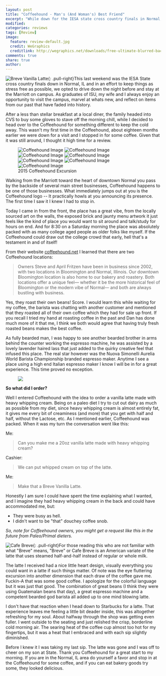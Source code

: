```yaml
---
layout: post
title: "Coffeehound - Man's (And Woman's) Best Friend"
excerpt: "While down for the IESA state cross country finals in Normal, IL I decided to stop in the Coffeehound for some much needed coffee."
modified: 
categories: reviews
tags: [Review]
image:
  feature: review-default.jpg
  credit: WeGraphics
  creditlink: http://wegraphics.net/downloads/free-ultimate-blurred-background-pack/
comments: true
share: true
author: 
---
```

![Breve Vanilla Latte](/images/coffeehound2-small.jpg){: .pull-right}This last weekend was the IESA State cross country finals down in Normal, IL and in an effort to keep things as stress free as possible, we opted to drive down the night before and stay at the Marriott on campus.  As graduates of ISU, my wife and I always enjoy an opportunity to visit the campus, marvel at whats new, and reflect on items from our past that have faded into history.

After a less than stellar breakfast at a local diner, the family headed into CVS to buy some gloves to stave off the morning chill, while I decided to head over to the Coffeehound for something different to keep the cold away.  This wasn't my first time in the Coffeehound, about eighteen months earlier we were down for a visit and I stopped in for some coffee.  Given that it was still around, I thought it high time for a review.

<figure class="half">
	<img src="/images/coffeehound1.jpg" alt="Coffeehound Image">
	<img src="/images/coffeehound3.jpg" alt="Coffeehound Image">	
	<img src="/images/coffeehound5.jpg" alt="Coffeehound Image">
	<img src="/images/coffeehound6.jpg" alt="Coffeehound Image">
	<img src="/images/coffeehound7.jpg" alt="Coffeehound Image">
	<img src="/images/coffeehound2.jpg" alt="Coffeehound Image">
	<img src="/images/coffeehound4.jpg" alt="Coffeehound Image">
	<figcaption>2015 Coffeehound Excursion</figcaption>
</figure>

Walking from the Marriott toward the heart of downtown Normal you pass by the backside of several main street businesses, Coffeehound happens to be one of those businesses.  What immediately jumps out at you is the Coffeehound logo -- It practically howls at you announcing its presence.  The first time I saw it I knew I had to stop in.  

Today I came in from the front, the place has a great vibe, from the locally sourced art on the walls, the exposed brick and jaunty menu artwork it just feels like the kind of place you would want to sit around and talk/study for hours on end.  And for 8:30 on a Saturday morning the place was absolutely packed with as many college aged people as older folks like myself.  If the Coffeehound could draw out the college crowd that early, hell that's a testament in and of itself!

From their website [coffeehound.net](http://coffeehound.net) I learned that there are two Coffeehound locations:
> Owners Steve and April Fritzen have been in business since 2002, with two locations in Bloomington and Normal, Illinois. Our downtown Bloomington location is also home to our bakery and roastery. Both locations offer a unique feel— whether it be the more historical feel of Bloomington or the modern vibe of Normal— and both are always bustling with business.

Yes, they roast their own beans!  Score.  I would learn this while waiting for my coffee, the barista was chatting with another customer and mentioned that they roasted all of their own coffee which they had for sale up front.  If you recall I tried my hand at roasting coffee in the past and Dan has done much more of it that me, I think we both would agree that having truly fresh roasted beans makes the best coffee. 

As fully bearded man, I was happy to see another bearded brother in arms behind the counter working the espresso machine, he was assisted by a lovely lavender haired lass that just added to the quirky creative feel that infused this place.  The real star however was the Nuova Simonelli Aurelia World Barista Championship branded espresso maker.  Anytime I see a place using a high end Italian espresso maker I know I will be in for a great experience.  This time proved no exception.

<figure>
    <a href="http://www.nuovasimonelli.it/en/prodotti/macchine-tradizionali/aurelia.html"><img src="/images/Aurelia_Competizione.jpg"></a>
</figure>

**So what did I order?**

Well I entered Coffeehound with the idea to order a vanilla latte made with heavy whipping cream.  Being on a paleo diet I try to cut out dairy as much as possible from my diet, since heavy whipping cream is almost entirely fat, it gives me every bit of creaminess (and more) that you get with half and half, without the Lactose, etc.  As I mentioned earlier, Coffeehound was packed.  When it was my turn the conversation went like this:

Me:
>Can you make me a 20oz vanilla latte made with heavy whipping cream?

Cashier:
>We can put whipped cream on top of the latte.

Me:
>Make that a Breve Vanilla Latte.

Honestly I am sure I could have spent the time explaining what I wanted, and I imagine they had heavy whipping cream in the back and could have accommodated me, but:

* They were busy as hell.
* I didn't want to be "that" douchey coffee snob.

*So, note for Coffeehound owners, you might get a request like this in the future from Paleo/Primal dieters.*

![Cafe Breve](/images/Cafe_breve.png){: .pull-right}For those reading this who are not familiar with what "Breve" means, "Breve" or Cafe Breve is an American variate of the latte that uses steamed half-and-half instead of regular or whole milk.

The  latte I received had a nice little heart design, visually everything you could want in a latte if such things matter.  Of note was the eye fluttering excursion into another dimension that each draw of the coffee gave me.  Fuckin-A that was some good coffee.  I apologize for the colorful language but it was just that good.  The combination of great beans (I think they were using Guatemalan beans that day), a great espresso machine and a competent bearded god barista all added up to one mind blowing latte.

I don't have that reaction when I head down to Starbucks for a latte.  That experience leaves me feeling a little bit deader inside, this was altogether refreshing for my soul.  About halfway through the shop was getting even fuller.   I went outside to the seating and just relished the crisp, borderline cold morning air.  The searing heat of the coffee cup almost too hot for my fingertips, but it was a heat that I embraced and with each sip slightly diminished.

Before I knew it I was taking my last sip.  The latte was gone and I was off to cheer on my son at State.  Thank you Coffeehound for a great start to my morning.  If you are in the Normal, IL area do yourself a favor and stop in at the Coffeehound for some coffee, and if you can eat bakery goods try some, they looked delicious.


